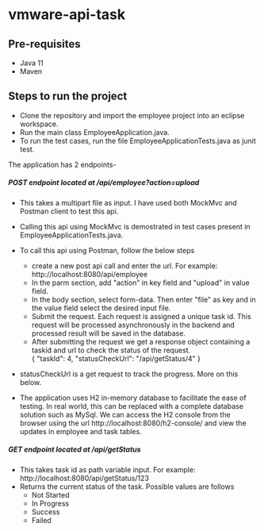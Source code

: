 # vmware-api-task

## Pre-requisites
- Java 11
- Maven

## Steps to run the project
- Clone the repository and import the employee project into an eclipse workspace.
- Run the main class EmployeeApplication.java.
- To run the test cases, run the file EmployeeApplicationTests.java as junit test.

The application has 2 endpoints-

#####  POST endpoint located at /api/employee?action=upload
- This takes a multipart file as input. I have used both MockMvc and Postman client to test this api.
- Calling this api using MockMvc is demostrated in test cases present in EmployeeApplicationTests.java.  
- To call this api using Postman, follow the below steps
	* create a new post api call and enter the url. For example: http://localhost:8080/api/employee
	* In the parm section, add "action" in key field and "upload" in value field. 
	* In the body section, select form-data. Then enter "file" as key and in the value field select the desired input file.
	* Submit the request. Each request is assigned a unique task id. This request will be processed asynchronously in the backend and processed result will be saved in the database. 
	* After submitting the request we get a response object containing a taskid and url to check the status of the request. <br />
	  {
		  "taskId": 4,
		  "statusCheckUrl": "/api/getStatus/4"
	  }

- statusCheckUrl is a get request to track the progress. More on this below.
- The application uses H2 in-memory database to facilitate the ease of testing. In real world, this can be replaced with a complete database solution such as MySql.
We can access the H2 console from the browser using the url http://localhost:8080/h2-console/ and view the updates in employee and task tables.

##### GET endpoint located at /api/getStatus
- This takes task id as path variable input. For example: http://localhost:8080/api/getStatus/123
- Returns the current status of the task. Possible values are follows
  * Not Started
  * In Progress
  * Success
  * Failed
